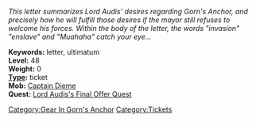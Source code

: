 *This letter summarizes Lord Audis' desires regarding Gorn's Anchor, and
precisely how he will fulfill those desires if the mayor still refuses
to welcome his forces. Within the body of the letter, the words
"invasion" "enslave" and "Muahaha" catch your eye...*

**Keywords:** letter, ultimatum  
**Level:** 48  
**Weight:** 0  
**[Type](:Category:Object_Types.md "wikilink"):** ticket  
**Mob:** [Captain Dieme](Captain_Dieme "wikilink")  
**Quest:** [Lord Audis's Final Offer
Quest](Lord_Audis's_Final_Offer_Quest "wikilink")

[Category:Gear In Gorn's
Anchor](Category:Gear_In_Gorn's_Anchor "wikilink")
[Category:Tickets](Category:Tickets "wikilink")
